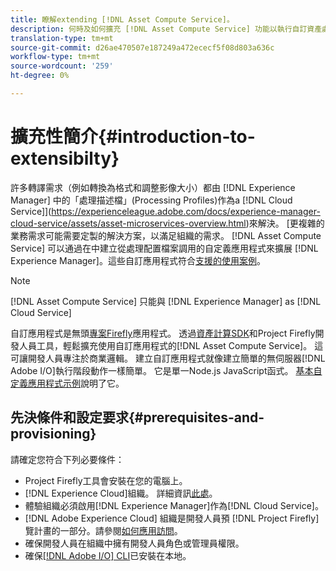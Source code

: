 ```yaml
---
title: 瞭解extending [!DNL Asset Compute Service]。
description: 何時及如何擴充 [!DNL Asset Compute Service] 功能以執行自訂資產處理。
translation-type: tm+mt
source-git-commit: d26ae470507e187249a472ececf5f08d803a636c
workflow-type: tm+mt
source-wordcount: '259'
ht-degree: 0%

---
```



# 擴充性簡介{#introduction-to-extensibilty}

許多轉譯需求（例如轉換為格式和調整影像大小）都由 [!DNL Experience Manager] 中的「處理描述檔」(Processing Profiles)作為a [!DNL Cloud Service]](https://experienceleague.adobe.com/docs/experience-manager-cloud-service/assets/asset-microservices-overview.html)來解決。 [更複雜的業務需求可能需要定製的解決方案，以滿足組織的需求。 [!DNL Asset Compute Service] 可以通過在中建立從處理配置檔案調用的自定義應用程式來擴展 [!DNL Experience Manager]。這些自訂應用程式符合[支援的使用案例](https://experienceleague.adobe.com/docs/experience-manager-cloud-service/assets/manage/asset-microservices-configure-and-use.html)。

>[!NOTE]
>
>[!DNL Asset Compute Service] 只能與 [!DNL Experience Manager] as  [!DNL Cloud Service]

自訂應用程式是無頭[專案Firefly](https://github.com/AdobeDocs/project-firefly)應用程式。 透過[資產計算SDK](https://github.com/adobe/asset-compute-sdk)和Project Firefly開發人員工具，輕鬆擴充使用自訂應用程式的[!DNL Asset Compute Service]。 這可讓開發人員專注於商業邏輯。 建立自訂應用程式就像建立簡單的無伺服器[!DNL Adobe I/O]執行階段動作一樣簡單。 它是單一Node.js JavaScript函式。 [基本自定義應用程式示例](https://github.com/adobe/asset-compute-example-workers/blob/master/projects/worker-basic/worker-basic.js)說明了它。

## 先決條件和設定要求{#prerequisites-and-provisioning}

請確定您符合下列必要條件：

* Project Firefly工具會安裝在您的電腦上。
* [!DNL Experience Cloud]組織。 詳細資訊[此處](https://github.com/AdobeDocs/project-firefly/blob/master/getting_started/setup.md#acquire-access-and-credentials)。
* 體驗組織必須啟用[!DNL Experience Manager]作為[!DNL Cloud Service]。
* [!DNL Adobe Experience Cloud] 組織是開發人員預 [!DNL Project Firefly] 覽計畫的一部分。請參閱[如何應用訪問](https://github.com/AdobeDocs/project-firefly/blob/master/overview/getting_access.md)。
* 確保開發人員在組織中擁有開發人員角色或管理員權限。
* 確保[[!DNL Adobe I/O] CLI](https://github.com/adobe/aio-cli)已安裝在本地。

<!-- TBD for later:

* What all accesses and licenses are required?
* What all permissions are required to create, debug, and deploy custom applications?
* How do developers get access and provision the required apps?
* What is repository management?
* Anything on security and data transfer?
* What about handling personal or sensitive information?
* Custom application SLA is dependent on SLAs of various services it depends on.
* Document how the devs can get to know the KPIs of their custom applications. The KPIs are dependent on the performance at Adobe's side, amongst other things.
-->
